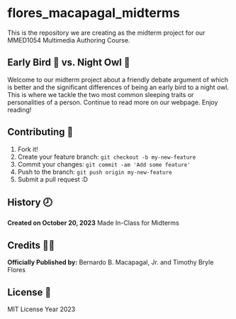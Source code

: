# flores_macapagal_midterms

This is the repository we are creating as the midterm project for our MMED1054 Multimedia Authoring Course.

## Early Bird :eagle: vs. Night Owl :owl:

Welcome to our midterm project about a friendly debate argument of which is better and the significant differences of being an early bird to a night owl.
This is where we tackle the two most common sleeping traits or personalities of a person. Continue to read more on our webpage. Enjoy reading!

## Contributing :bookmark:

1. Fork it!
2. Create your feature branch: `git checkout -b my-new-feature`
3. Commit your changes: `git commit -am 'Add some feature'`
4. Push to the branch: `git push origin my-new-feature`
5. Submit a pull request :D

## History :clock8:

**Created on October 20, 2023**
Made In-Class for Midterms

## Credits :office_worker:

**Officially Published by:**
Bernardo B. Macapagal, Jr. and Timothy Bryle Flores

## License :page_facing_up:

MIT License Year 2023
